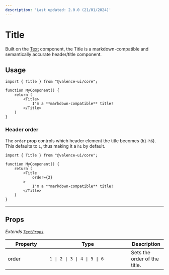 ```yaml
---
description: 'Last updated: 2.0.0 (21/01/2024)'
---
```


# Title

Built on the [Text](text.md) component, the Title is a markdown-compatible and semantically accurate header/title component.

## Usage

```tsx
import { Title } from "@valence-ui/core";

function MyComponent() { 
    return ( 
        <Title>
            I'm a **markdown-compatible** title!
        </Title>
    )
}
```

### Header order

The `order` prop controls which header element the title becomes (`h1`-`h6`). This defaults to `1`, thus making it a `h1` by default.

```tsx
import { Title } from "@valence-ui/core";

function MyComponent() { 
    return ( 
        <Title
            order={2}
        >
            I'm a **markdown-compatible** title!
        </Title>
    )
}
```

***

## Props

_Extends_ [_`TextProps`_](text.md#props)_._

<table data-full-width="true"><thead><tr><th width="117">Property</th><th width="243">Type</th><th>Description</th></tr></thead><tbody><tr><td>order</td><td><code>1 | 2 | 3 | 4 | 5 | 6</code></td><td>Sets the order of the title.</td></tr></tbody></table>
